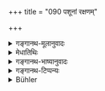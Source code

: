 +++
title = "090 पशूनां रक्षणम्"

+++

<details><summary>गङ्गानथ-मूलानुवादः</summary>

For the Vaiśya, tending of cattle, giving of gifts, sacrificing and studying; as also trade, money-lending and cultivating of land. (90).
</details>

<details><summary>मेधातिथिः</summary>

**वनिक्पथः** वणिक्कर्मणा स्थलपथवारिपथादिना धनार्जनम् । उपयुज्यमानदेशान्तरीयद्रव्यसंनिधापनं यस्य राज्ञो विषये वसति । **कुसीदं** वृद्ध्या धनप्रयोगः ॥ १.९० ॥
</details>

<details><summary>गङ्गानथ-भाष्यानुवादः</summary>

‘*Trade*,’—*i.e*., the acquiring of wealth by carrying on trade, on land and on water, and the importing of useful goods from foreign countries into the state of that king in whose kingdom he lives.

‘*Money-lending*’—giving out money on interest. (90).
</details>

<details><summary>गङ्गानथ-टिप्पन्यः</summary>

This verse is quoted in *Parāśara-mādhava* (Ācāra, p. 416), in support
of *Parāśara*, verse 63;—and in the *Vīramitrodaya*—*Paribhāṣā* (p. 45),
which explains ‘*Vaṇikpatham*’ as ‘trade’ and ‘*Kusīdam*’ as ‘lending
money on interest’.
</details>

<details><summary>Bühler</summary>

090	The Vaisya to tend cattle, to bestow gifts, to offer sacrifices, to study (the Veda), to trade, to lend money, and to cultivate land.
</details>
